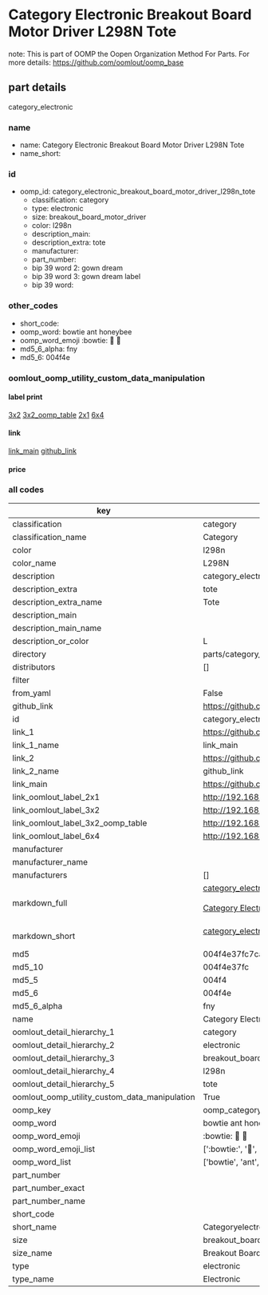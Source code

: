 # Category Electronic Breakout Board Motor Driver L298N Tote  

note: This is part of OOMP the Oopen Organization Method For Parts. For more details: https://github.com/oomlout/oomp_base

##  part details



category_electronic

### name
* name: Category Electronic Breakout Board Motor Driver L298N Tote
* name_short: 
### id
* oomp_id: category_electronic_breakout_board_motor_driver_l298n_tote
  * classification: category
  * type: electronic
  * size: breakout_board_motor_driver
  * color: l298n
  * description_main: 
  * description_extra: tote
  * manufacturer: 
  * part_number: 
  * bip 39 word 2: gown dream
  * bip 39 word 3: gown dream label
  * bip 39 word: 

### other_codes
* short_code: 
* oomp_word: bowtie ant honeybee
* oomp_word_emoji :bowtie: :ant: :honeybee:
* md5_6_alpha: fny
* md5_6: 004f4e






### oomlout_oomp_utility_custom_data_manipulation
#### label print
[3x2](http://192.168.1.245:1112/?label=oomp%20fny)
[3x2_oomp_table](http://192.168.1.107:1112/?label=oomp%20fny)
[2x1](http://192.168.1.242:1112/?label=oomp%20fny)
[6x4](http://192.168.1.55:1112/?label=oomp%20fny)    

#### link

[link_main](https://github.com/oomlout/oomlout_oomp_current_version_messy/tree/main/parts/category_electronic_breakout_board_motor_driver_l298n_tote) [github_link](https://github.com/oomlout/oomlout_oomp_part_src/tree/main/parts/category_electronic_breakout_board_motor_driver_l298n_tote)                             

#### price







### all codes 
| key | value |  
| --- | --- |  
| classification | category |  
| classification_name | Category |  
| color | l298n |  
| color_name | L298N |  
| description | category_electronic |  
| description_extra | tote |  
| description_extra_name | Tote |  
| description_main |  |  
| description_main_name |  |  
| description_or_color | L  |  
| directory | parts/category_electronic_breakout_board_motor_driver_l298n_tote |  
| distributors | [] |  
| filter |  |  
| from_yaml | False |  
| github_link | https://github.com/oomlout/oomlout_oomp_part_src/tree/main/parts/category_electronic_breakout_board_motor_driver_l298n_tote |  
| id | category_electronic_breakout_board_motor_driver_l298n_tote |  
| link_1 | https://github.com/oomlout/oomlout_oomp_current_version_messy/tree/main/parts/category_electronic_breakout_board_motor_driver_l298n_tote |  
| link_1_name | link_main |  
| link_2 | https://github.com/oomlout/oomlout_oomp_part_src/tree/main/parts/category_electronic_breakout_board_motor_driver_l298n_tote |  
| link_2_name | github_link |  
| link_main | https://github.com/oomlout/oomlout_oomp_current_version_messy/tree/main/parts/category_electronic_breakout_board_motor_driver_l298n_tote |  
| link_oomlout_label_2x1 | http://192.168.1.242:1112/?label=oomp%20fny |  
| link_oomlout_label_3x2 | http://192.168.1.245:1112/?label=oomp%20fny |  
| link_oomlout_label_3x2_oomp_table | http://192.168.1.107:1112/?label=oomp%20fny |  
| link_oomlout_label_6x4 | http://192.168.1.55:1112/?label=oomp%20fny |  
| manufacturer |  |  
| manufacturer_name |  |  
| manufacturers | [] |  
| markdown_full | [category_electronic_breakout_board_motor_driver_l298n_tote](https://github.com/oomlout/oomlout_oomp_current_version_messy/tree/main/parts/category_electronic_breakout_board_motor_driver_l298n_tote)<br>[](https://github.com/oomlout/oomlout_oomp_current_version_messy/tree/main/parts/category_electronic_breakout_board_motor_driver_l298n_tote)<br>[Category Electronic Breakout Board Motor Driver L298N Tote](https://github.com/oomlout/oomlout_oomp_current_version_messy/tree/main/parts/category_electronic_breakout_board_motor_driver_l298n_tote)<br><br> |  
| markdown_short | [category_electronic_breakout_board_motor_driver_l298n_tote](https://github.com/oomlout/oomlout_oomp_current_version_messy/tree/main/parts/category_electronic_breakout_board_motor_driver_l298n_tote)<br><br> |  
| md5 | 004f4e37fc7ca944cfee0df0f850a329 |  
| md5_10 | 004f4e37fc |  
| md5_5 | 004f4 |  
| md5_6 | 004f4e |  
| md5_6_alpha | fny |  
| name | Category Electronic Breakout Board Motor Driver L298N Tote |  
| oomlout_detail_hierarchy_1 | category |  
| oomlout_detail_hierarchy_2 | electronic |  
| oomlout_detail_hierarchy_3 | breakout_board_motor_driver |  
| oomlout_detail_hierarchy_4 | l298n |  
| oomlout_detail_hierarchy_5 | tote |  
| oomlout_oomp_utility_custom_data_manipulation | True |  
| oomp_key | oomp_category_electronic_breakout_board_motor_driver_l298n_tote |  
| oomp_word | bowtie ant honeybee |  
| oomp_word_emoji | :bowtie: :ant: :honeybee: |  
| oomp_word_emoji_list | [':bowtie:', ':ant:', ':honeybee:'] |  
| oomp_word_list | ['bowtie', 'ant', 'honeybee'] |  
| part_number |  |  
| part_number_exact |  |  
| part_number_name |  |  
| short_code |  |  
| short_name | Categoryelectronic |  
| size | breakout_board_motor_driver |  
| size_name | Breakout Board Motor Driver |  
| type | electronic |  
| type_name | Electronic |  
